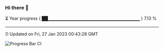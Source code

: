 ### Hi there 👋

⏳ Year progress { ██▁▁▁▁▁▁▁▁▁▁▁▁▁▁▁▁▁▁▁▁▁▁▁▁▁▁▁▁ } 7.13 %

---

⏰ Updated on Fri, 27 Jan 2023 00:43:28 GMT

![Progress Bar CI](https://github.com/Shyam-Makwana/GitHub-Actions-Demo/workflows/Progress%20Bar%20CI/badge.svg)
